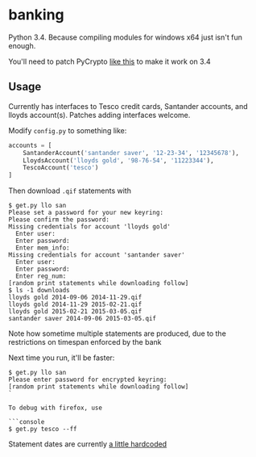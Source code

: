 banking
=======

Python 3.4. Because compiling modules for windows x64 just isn't fun enough.

You'll need to patch PyCrypto [like this](https://github.com/dlitz/pycrypto/commit/10abfc8633bac653eda4d346fc051b2f07554dcd#diff-f14623ba167ec6ff27cbf0e005d732a7) to make it work on 3.4

Usage
-----

Currently has interfaces to Tesco credit cards, Santander accounts, and lloyds account(s). Patches adding interfaces welcome.

Modify `config.py` to something like:
```python
accounts = [
    SantanderAccount('santander saver', '12-23-34', '12345678'),
    LloydsAccount('lloyds gold', '98-76-54', '11223344'),
    TescoAccount('tesco')
]
```

Then download `.qif` statements with

```console
$ get.py llo san
Please set a password for your new keyring:
Please confirm the password:
Missing credentials for account 'lloyds gold'
  Enter user:
  Enter password:
  Enter mem_info:
Missing credentials for account 'santander saver'
  Enter user:
  Enter password:
  Enter reg_num:
[random print statements while downloading follow]
$ ls -1 downloads
lloyds gold 2014-09-06 2014-11-29.qif
lloyds gold 2014-11-29 2015-02-21.qif
lloyds gold 2015-02-21 2015-03-05.qif
santander saver 2014-09-06 2015-03-05.qif
```

Note how sometime multiple statements are produced, due to the restrictions on timespan enforced by the bank


Next time you run, it'll be faster:

```console
$ get.py llo san
Please enter password for encrypted keyring:
[random print statements while downloading follow]
`

To debug with firefox, use

```console
$ get.py tesco --ff
```

Statement dates are currently [a little hardcoded](https://github.com/eric-wieser/banking/blob/0c3466fe9c610440ee9da3fad473b632cf3373fd/get.py#L35-L36)